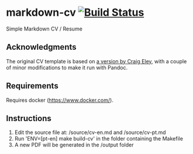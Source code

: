 markdown-cv [![Build Status](https://travis-ci.org/tompollard/markdown-cv.svg?branch=master)](https://travis-ci.org/tompollard/markdown-cv)
===========

Simple Markdown CV / Resume

## Acknowledgments

The original CV template is based on [a version by Craig Eley](http://craigeley.com/09-05-2013/formatting-your-cv-with-markdown-and-latex/), with a couple of minor modifications to make it run with Pandoc.

## Requirements

Requires docker (https://www.docker.com/).

## Instructions

1. Edit the source file at: /source/cv-en.md and /source/cv-pt.md
2. Run 'ENV=[pt-en] make build-cv' in the folder containing the Makefile
3. A new PDF will be generated in the /output folder

